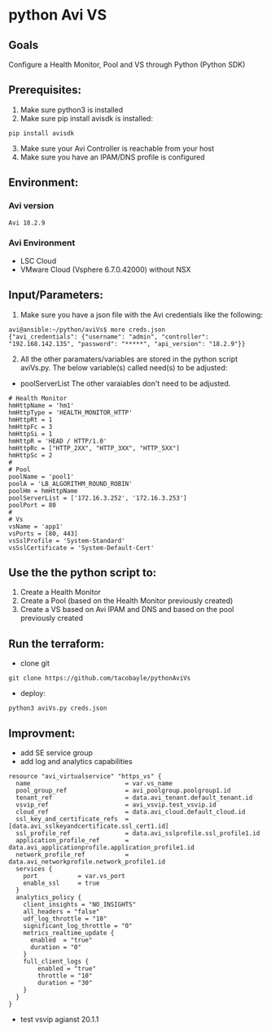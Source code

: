 # python Avi VS

## Goals
Configure a Health Monitor, Pool and VS through Python (Python SDK)

## Prerequisites:
1. Make sure python3 is installed
2. Make sure pip install avisdk is installed:
```
pip install avisdk
```
3. Make sure your Avi Controller is reachable from your host
4. Make sure you have an IPAM/DNS profile is configured

## Environment:

### Avi version

```
Avi 18.2.9
```

### Avi Environment

- LSC Cloud
- VMware Cloud (Vsphere 6.7.0.42000) without NSX


## Input/Parameters:

1. Make sure you have a json file with the Avi credentials like the following:

```
avi@ansible:~/python/aviVs$ more creds.json
{"avi_credentials": {"username": "admin", "controller": "192.168.142.135", "password": "*****", "api_version": "18.2.9"}}

```

2. All the other paramaters/variables are stored in the python script aviVs.py.
The below variable(s) called need(s) to be adjusted:
- poolServerList
The other varaiables don't need to be adjusted.

```
# Health Monitor
hmHttpName = 'hm1'
hmHttpType = 'HEALTH_MONITOR_HTTP'
hmHttpRt = 1
hmHttpFc = 3
hmHttpSi = 1
hmHttpR = 'HEAD / HTTP/1.0'
hmHttpRc = ["HTTP_2XX", "HTTP_3XX", "HTTP_5XX"]
hmHttpSc = 2
#
# Pool
poolName = 'pool1'
poolA = 'LB_ALGORITHM_ROUND_ROBIN'
poolHm = hmHttpName
poolServerList = ['172.16.3.252', '172.16.3.253']
poolPort = 80
#
# Vs
vsName = 'app1'
vsPorts = [80, 443]
vsSslProfile = 'System-Standard'
vsSslCertificate = 'System-Default-Cert'
```

## Use the the python script to:
1. Create a Health Monitor
2. Create a Pool (based on the Health Monitor previously created)
3. Create a VS based on Avi IPAM and DNS and based on the pool previously created

## Run the terraform:
- clone git
```
git clone https://github.com/tacobayle/pythonAviVs
```

- deploy:
```
python3 aviVs.py creds.json
```

## Improvment:
- add SE service group
- add log and analytics capabilities
```
resource "avi_virtualservice" "https_vs" {
  name                          = var.vs_name
  pool_group_ref                = avi_poolgroup.poolgroup1.id
  tenant_ref                    = data.avi_tenant.default_tenant.id
  vsvip_ref                     = avi_vsvip.test_vsvip.id
  cloud_ref                     = data.avi_cloud.default_cloud.id
  ssl_key_and_certificate_refs  = [data.avi_sslkeyandcertificate.ssl_cert1.id]
  ssl_profile_ref               = data.avi_sslprofile.ssl_profile1.id
  application_profile_ref       = data.avi_applicationprofile.application_profile1.id
  network_profile_ref           = data.avi_networkprofile.network_profile1.id
  services {
    port           = var.vs_port
    enable_ssl     = true
  }
  analytics_policy {
    client_insights = "NO_INSIGHTS"
    all_headers = "false"
    udf_log_throttle = "10"
    significant_log_throttle = "0"
    metrics_realtime_update {
      enabled  = "true"
      duration = "0"
    }
    full_client_logs {
        enabled = "true"
        throttle = "10"
        duration = "30"
    }
  }
}
```
- test vsvip agianst 20.1.1
